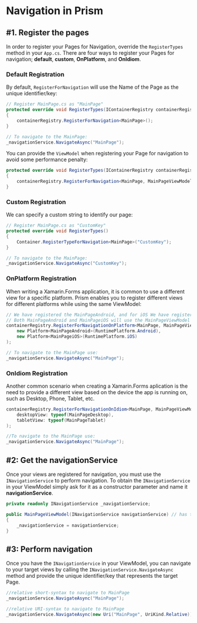 # Navigation in Prism

## #1. Register the pages

In order to register your Pages for Navigation, override the `RegisterTypes` method in your `App.cs`. 
There are four ways to register your Pages for navigation; **default**, **custom**, **OnPlatform**, and **OnIdiom**.
### Default Registration

By default, `RegisterForNavigation` will use the Name of the Page as the unique identifier/key:

```cs
// Register MainPage.cs as "MainPage"
protected override void RegisterTypes(IContainerRegistry containerRegistry)
{
    containerRegistry.RegisterForNavigation<MainPage>();
}

// To navigate to the MainPage:
_navigationService.NavigateAsync("MainPage");
```

You can provide the `ViewModel` when registering your Page for navigation to avoid some performance penalty:

```cs
protected override void RegisterTypes(IContainerRegistry containerRegistry)
{
    containerRegistry.RegisterForNavigation<MainPage, MainPageViewModel>();
}
```
### Custom Registration

We can specify a custom string to identify our page:

```cs
// Register MainPage.cs as "CustomKey"
protected override void RegisterTypes()
{
    Container.RegisterTypeForNavigation<MainPage>("CustomKey");
}

// To navigate to the MainPage:
_navigationService.NavigateAsync("CustomKey");

```
### OnPlatform Registration

When writing a Xamarin.Forms application, it is common to use a different view for a specific platform. Prism enables you to register different views for different platforms while using the same ViewModel:

```cs
// We have registered the MainPageAndroid, and for iOS We have registered the MainPageiOS. 
// Both MainPageAndroid and MainPageiOS will use the MainPageViewModel as their BindingContent.
containerRegistry.RegisterForNavigationOnPlatform<MainPage, MainPageViewModel>(
    new Platform<MainPageAndroid>(RuntimePlatform.Android),
    new Platform<MainPageiOS>(RuntimePlatform.iOS)
);

// To navigate to the MainPage use:
_navigationService.NavigateAsync("MainPage");
```
### OnIdiom Registration

Another common scenario when creating a Xamarin.Forms aplication is the need to provide a different view based on the device the app is running on, such as Desktop, Phone, Tablet, etc.

```cs
containerRegistry.RegisterForNavigationOnIdiom<MainPage, MainPageViewModel>(
    desktopView: typeof(MainPageDesktop),
    tabletView: typeof(MainPageTablet)
);

//To navigate to the MainPage use:
_navigationService.NavigateAsync("MainPage");
```

## #2: Get the navigationService

Once your views are registered for navigation, you must use the `INavigationService` to perform navigation. To obtain the `INavigationService` in your ViewModel simply ask for it as a constructor parameter and name it **navigationService**.

```cs
private readonly INavigationService _navigationService;

public MainPageViewModel(INavigationService navigationService) // has to be named correctly
{
    _navigationService = navigationService;
}
```

## #3: Perform navigation

Once you have the `INavigationService` in your ViewModel, you can navigate to your target views by calling the `INavigationService.NavigateAsync` method and provide the unique identifier/key that represents the target Page.

```cs
//relative short-syntax to navigate to MainPage
_navigationService.NavigateAsync("MainPage");

//relative URI-syntax to navigate to MainPage
_navigationService.NavigateAsync(new Uri("MainPage", UriKind.Relative));
```